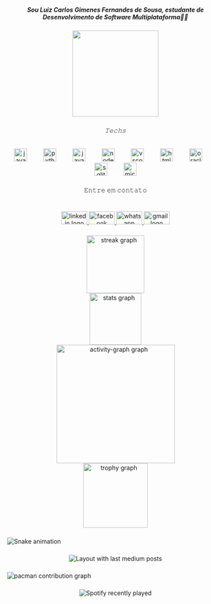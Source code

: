 <h5 align="center">Sou Luiz Carlos Gimenes Fernandes de Sousa, estudante de Desenvolvimento de Software Multiplataforma👨‍💻</h5>

###

<div align="center">
  <img height="200" src="https://media3.giphy.com/media/v1.Y2lkPTc5MGI3NjExdGViNG53Nm4yYWpxdHZ1ODcybDJ2d2ZrMG4yOWI1amxuZmZudmsyMyZlcD12MV9pbnRlcm5hbF9naWZfYnlfaWQmY3Q9Zw/09Z52rkIsAgRuIKkO6/giphy.gif"  />
</div>

###

<h6 align="center">𝚃𝚎𝚌𝚑𝚜</h6>

###

<div align="center">
  <img src="https://cdn.jsdelivr.net/gh/devicons/devicon/icons/java/java-original.svg" height="30" alt="java logo"  />
  <img width="30" />
  <img src="https://cdn.jsdelivr.net/gh/devicons/devicon/icons/python/python-original.svg" height="30" alt="python logo"  />
  <img width="30" />
  <img src="https://cdn.jsdelivr.net/gh/devicons/devicon/icons/javascript/javascript-original.svg" height="30" alt="javascript logo"  />
  <img width="30" />
  <img src="https://cdn.jsdelivr.net/gh/devicons/devicon/icons/nodejs/nodejs-original.svg" height="30" alt="nodejs logo"  />
  <img width="30" />
  <img src="https://cdn.jsdelivr.net/gh/devicons/devicon/icons/vscode/vscode-original.svg" height="30" alt="vscode logo"  />
  <img width="30" />
  <img src="https://cdn.jsdelivr.net/gh/devicons/devicon/icons/html5/html5-original.svg" height="30" alt="html5 logo"  />
  <img width="30" />
  <img src="https://cdn.jsdelivr.net/gh/devicons/devicon/icons/oracle/oracle-original.svg" height="30" alt="oracle logo"  />
  <img width="30" />
  <img src="https://cdn.jsdelivr.net/gh/devicons/devicon/icons/sqlite/sqlite-original.svg" height="30" alt="sqlite logo"  />
  <img width="30" />
  <img src="https://cdn.jsdelivr.net/gh/devicons/devicon/icons/microsoftsqlserver/microsoftsqlserver-plain.svg" height="30" alt="microsoftsqlserver logo"  />
</div>

###

<p align="center">𝙴𝚗𝚝𝚛𝚎 𝚎𝚖 𝚌𝚘𝚗𝚝𝚊𝚝𝚘</p>

###

<br clear="both">

<div align="center">
  <a href="https://www.linkedin.com/in/luiz-carlos-gimenes-fernandes-de-sousa-045b75198/" target="_blank">
    <img src="https://raw.githubusercontent.com/maurodesouza/profile-readme-generator/master/src/assets/icons/social/linkedin/default.svg" width="60" height="30" alt="linkedin logo"  />
  </a>
  <a href="https://www.facebook.com/luizcarlos.gimenes.50/" target="_blank">
    <img src="https://raw.githubusercontent.com/maurodesouza/profile-readme-generator/master/src/assets/icons/social/facebook/default.svg" width="60" height="30" alt="facebook logo"  />
  </a>
  <a href="https://wa.me/5511930332828" target="_blank">
    <img src="https://raw.githubusercontent.com/maurodesouza/profile-readme-generator/master/src/assets/icons/social/whatsapp/default.svg" width="60" height="30" alt="whatsapp logo"  />
  </a>
  <a href="https://mail.google.com/mail/u/1/#inbox" target="_blank">
    <img src="https://raw.githubusercontent.com/maurodesouza/profile-readme-generator/master/src/assets/icons/social/gmail/default.svg" width="60" height="30" alt="gmail logo"  />
  </a>
</div>

###

<div align="center">
  <img src="https://streak-stats.demolab.com?user=yMistikTK&locale=en&mode=daily&theme=highcontrast&hide_border=false&border_radius=5&order=3" height="134" alt="streak graph" /> <br>
  <img src="https://github-readme-stats.vercel.app/api?username=yMistikTK&hide_title=true&hide_rank=false&show_icons=true&include_all_commits=true&count_private=true&disable_animations=false&theme=highcontrast&locale=en&hide_border=false&order=1" height="120" alt="stats graph" /> <br>
  <img src="https://github-readme-activity-graph.vercel.app/graph?username=yMistikTK&radius=16&theme=high-contrast&area=true&order=5&hide_border=true&hide_title=false" height="275" alt="activity-graph graph" /> <br>
  <img src="https://github-profile-trophy.vercel.app?username=yMistikTK&theme=matrix&column=-1&row=1&margin-w=50&margin-h=15&no-bg=false&no-frame=true&order=4" height="150" alt="trophy graph"  />
</div>

###

<img src="https://raw.githubusercontent.com/yMistikTK/yMistikTK/output/snake.svg" alt="Snake animation" />

###

<div align="center">
  <img src="https://github-read-medium-git-main.pahlevikun.vercel.app/latest?limit=4" alt="Layout with last medium posts"  />
</div>

###

<picture>
  <source media="(prefers-color-scheme: dark)" srcset="https://raw.githubusercontent.com/yMistikTK/yMistikTK/output/pacman-contribution-graph-dark.svg">
  <source media="(prefers-color-scheme: light)" srcset="https://raw.githubusercontent.com/yMistikTK/yMistikTK/output/pacman-contribution-graph.svg">
  <img alt="pacman contribution graph" src="https://raw.githubusercontent.com/yMistikTK/yMistikTK/output/pacman-contribution-graph.svg">
</picture>

###

<div align="center">
  <img src="https://spotify-recently-played-readme.vercel.app/api?count=5" alt="Spotify recently played"  />
</div>

###
